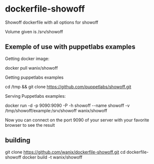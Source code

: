 # dockerfile-showoff #
Showoff dockerfile with all options for showoff

Volume given is /srv/showoff

## Exemple of use with puppetlabs examples ##
Getting docker image:

 docker pull wanix/showoff

Getting puppetlabs examples

 cd /tmp && git clone https://github.com/puppetlabs/showoff.git

Serving Puppetlabs examples:

 docker run -d -p 9090:9090 -P -h showoff --name showoff -v /tmp/showoff/example:/srv/showoff wanix/showoff

Now you can connect on the port 9090 of your server with your favorite browser to see the result

## building ##

 git clone https://github.com/wanix/dockerfile-showoff.git
 cd dockerfile-showoff
 docker build -t wanix/showoff

